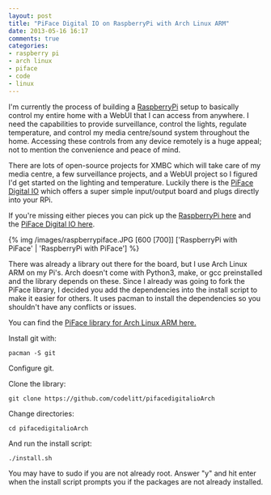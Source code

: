 ```yaml
---
layout: post
title: "PiFace Digital IO on RaspberryPi with Arch Linux ARM"
date: 2013-05-16 16:17
comments: true
categories: 
- raspberry pi
- arch linux
- piface
- code
- linux
---
```


I'm currently the process of building a [RaspberryPi](http://www.amazon.com/gp/product/B009SQQF9C/ref=as_li_qf_sp_asin_il_tl?ie=UTF8&camp=1789&creative=9325&creativeASIN=B009SQQF9C&linkCode=as2&tag=codelitt-20) setup to basically control my entire home with a WebUI that I can access from anywhere. I need the capabilities to provide surveillance, control the lights, regulate temperature, and control my media centre/sound system throughout the home. Accessing these controls from any device remotely is a huge appeal; not to mention the convenience and peace of mind.

There are lots of open-source projects for XMBC which will take care of my media centre, a few surveillance projects, and a WebUI project so I figured I'd get started on the lighting and temperature. Luckily there is the [PiFace Digital IO](http://www.amazon.com/gp/product/B00BBK072Y/ref=as_li_qf_sp_asin_il_tl?ie=UTF8&camp=1789&creative=9325&creativeASIN=B00BBK072Y&linkCode=as2&tag=codelitt-20) which offers a super simple input/output board and plugs directly into your RPi. 

If you're missing either pieces you can pick up the [RaspberryPi here](http://www.amazon.com/gp/product/B009SQQF9C/ref=as_li_qf_sp_asin_il_tl?ie=UTF8&camp=1789&creative=9325&creativeASIN=B009SQQF9C&linkCode=as2&tag=codelitt-20) and the [PiFace Digital IO here](http://www.amazon.com/gp/product/B00BBK072Y/ref=as_li_qf_sp_asin_il_tl?ie=UTF8&camp=1789&creative=9325&creativeASIN=B00BBK072Y&linkCode=as2&tag=codelitt-20).

{% img /images/raspberrypiface.JPG [600 [700]] ['RaspberryPi with PiFace' | 'RaspberryPi with PiFace'] %}

There was already a library out there for the board, but I use Arch Linux ARM on my Pi's. Arch doesn't come with Python3, make, or gcc preinstalled and the library depends on these. Since I already was going to fork the PiFace library, I decided you add the dependencies into the install script to make it easier for others. It uses pacman to install the dependencies so you shouldn't have any conflicts or issues. 

You can find the [PiFace library for Arch Linux ARM here.](https://github.com/codelitt/pifacedigitalioArch)

Install git with:

` pacman -S git `

Configure git.

Clone the library:

` git clone https://github.com/codelitt/pifacedigitalioArch `

Change directories:

` cd pifacedigitalioArch `

And run the install script:

` ./install.sh ` 

You may have to sudo if you are not already root. Answer "y" and hit enter when the install script prompts you if the packages are not already installed. 


